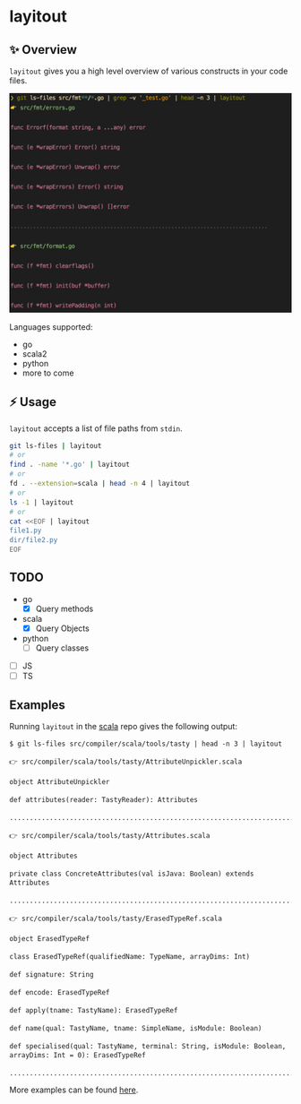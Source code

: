 # layitout

✨ Overview
---

`layitout` gives you a high level overview of various constructs in your code
files.

<img src="./layitout.png" alt="layitout" />

Languages supported:

- go
- scala2
- python
- more to come

⚡️ Usage
---

`layitout` accepts a list of file paths from `stdin`.

```bash
git ls-files | layitout
# or
find . -name '*.go' | layitout
# or
fd . --extension=scala | head -n 4 | layitout
# or
ls -1 | layitout
# or
cat <<EOF | layitout
file1.py
dir/file2.py
EOF
```

TODO
---

- go
    - [x] Query methods
- scala
    - [x] Query Objects
- python
    - [ ] Query classes
- [ ] JS
- [ ] TS

Examples
---

Running `layitout` in the [scala][1] repo gives the following output:

```
$ git ls-files src/compiler/scala/tools/tasty | head -n 3 | layitout

👉 src/compiler/scala/tools/tasty/AttributeUnpickler.scala

object AttributeUnpickler

def attributes(reader: TastyReader): Attributes

................................................................................

👉 src/compiler/scala/tools/tasty/Attributes.scala

object Attributes

private class ConcreteAttributes(val isJava: Boolean) extends Attributes

................................................................................

👉 src/compiler/scala/tools/tasty/ErasedTypeRef.scala

object ErasedTypeRef

class ErasedTypeRef(qualifiedName: TypeName, arrayDims: Int)

def signature: String

def encode: ErasedTypeRef

def apply(tname: TastyName): ErasedTypeRef

def name(qual: TastyName, tname: SimpleName, isModule: Boolean)

def specialised(qual: TastyName, terminal: String, isModule: Boolean, arrayDims: Int = 0): ErasedTypeRef

................................................................................
```

More examples can be found [here](./examples).

[1]: https://github.com/scala/scala
